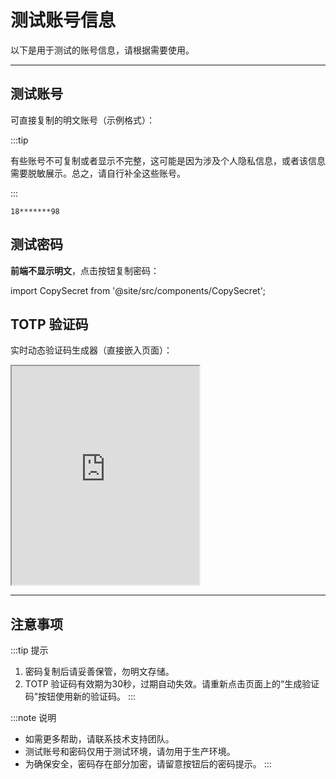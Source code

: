 # 测试账号信息

以下是用于测试的账号信息，请根据需要使用。

---

## 测试账号
可直接复制的明文账号（示例格式）：

:::tip

有些账号不可复制或者显示不完整，这可能是因为涉及个人隐私信息，或者该信息需要脱敏展示。总之，请自行补全这些账号。

:::

```text
18*******98
```

## 测试密码
**前端不显示明文**，点击按钮复制密码：


import CopySecret from '@site/src/components/CopySecret';

<CopySecret text="vaxnyj-moVnus7" label="复制密码" />

## TOTP 验证码
实时动态验证码生成器（直接嵌入页面）：
<iframe 
  src="https://otp.sunbangyan.cn/?secret=JKSSAKDI114514" 
  width="300" 
  height="350" 
  title="TOTP Generator"
></iframe>

---

## 注意事项

:::tip 提示
1. 密码复制后请妥善保管，勿明文存储。
2. TOTP 验证码有效期为30秒，过期自动失效。请重新点击页面上的“生成验证码”按钮使用新的验证码。
:::

:::note 说明
- 如需更多帮助，请联系技术支持团队。
- 测试账号和密码仅用于测试环境，请勿用于生产环境。
- 为确保安全，密码存在部分加密，请留意按钮后的密码提示。
:::